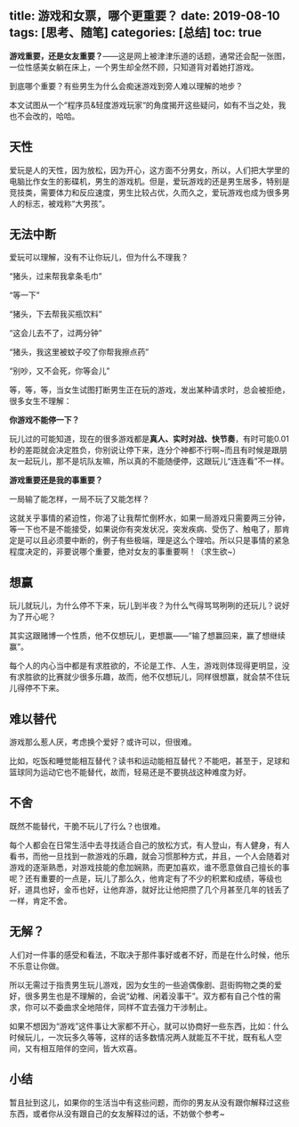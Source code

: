 title: 游戏和女票，哪个更重要？
date: 2019-08-10
tags: [思考、随笔]
categories: [总结]
toc: true
---

**游戏重要，还是女友重要？**——这是网上被津津乐道的话题，通常还会配一张图，一位性感美女躺在床上，一个男生却全然不顾，只知道背对着她打游戏。

到底哪个重要？有些男生为什么会痴迷游戏到旁人难以理解的地步？

本文试图从一个“程序员&轻度游戏玩家“的角度揭开这些疑问，如有不当之处，我也不会改的，哈哈。

## 天性

爱玩是人的天性，因为放松，因为开心，这方面不分男女，所以，人们把大学里的电脑比作女生的影碟机，男生的游戏机。但是，爱玩游戏的还是男生居多，特别是竞技类，需要体力和反应速度，男生比较占优，久而久之，爱玩游戏也成为很多男人的标志，被戏称“大男孩”。

## 无法中断

爱玩可以理解，没有不让你玩儿，但为什么不理我？

“猪头，过来帮我拿条毛巾”

“等一下”

“猪头，下去帮我买瓶饮料”

“这会儿去不了，过两分钟”

“猪头，我这里被蚊子咬了你帮我擦点药”

“别吵，又不会死，你等会儿”

等，等，等，当女生试图打断男生正在玩的游戏，发出某种请求时，总会被拒绝，很多女生不理解：

**你游戏不能停一下？**

玩儿过的可能知道，现在的很多游戏都是**真人、实时对战、快节奏**，有时可能0.01秒的差距就会决定胜负，你别说让停下来，连分个神都不行啊~而且有时候是跟朋友一起玩儿，那不是坑队友嘛，所以真的不能随便停，这跟玩儿“连连看”不一样。

**游戏重要还是我的事重要？**

一局输了能怎样，一局不玩了又能怎样？

这就关乎事情的紧迫性，你渴了让我帮忙倒杯水，如果一局游戏只需要两三分钟，等一下也不是不能接受，如果说你有突发状况，突发疾病、受伤了、触电了，那肯定是可以且必须要中断的，例子有些极端，理是这么个理哈。所以只是事情的紧急程度决定的，非要说哪个重要，绝对女友的事重要啊！（求生欲~）

## 想赢

玩儿就玩儿，为什么停不下来，玩儿到半夜？为什么气得骂骂咧咧的还玩儿？说好为了开心呢？

其实这跟赌博一个性质，他不仅想玩儿，更想赢——“输了想赢回来，赢了想继续赢”。

每个人的内心当中都是有求胜欲的，不论是工作、人生，游戏则体现得更明显，没有求胜欲的比赛就少很多乐趣，故而，他不仅想玩儿，同样很想赢，就会禁不住玩儿得停不下来。

## 难以替代

游戏那么惹人厌，考虑换个爱好？或许可以，但很难。

比如，吃饭和睡觉能相互替代？读书和运动能相互替代？不能吧，甚至于，足球和篮球同为运动它也不能替代，故而，轻易还是不要挑战这种难度为好。

## 不舍

既然不能替代，干脆不玩儿了行么？也很难。

每个人都会在日常生活中去寻找适合自己的放松方式，有人登山，有人健身，有人看书，而他一旦找到一款游戏的乐趣，就会习惯那种方式，并且，一个人会随着对游戏的逐渐熟悉，对游戏技能的愈加娴熟，而更加喜欢，谁不愿意做自己擅长的事呢？还有重要的一点是，玩儿了那么久，他肯定有了不少的积累和成绩，等级也好，道具也好，金币也好，让他弃游，就好比让他把攒了几个月甚至几年的钱丢了一样，肯定不舍。

## 无解？

人们对一件事的感受和看法，不取决于那件事好或者不好，而是在什么时候，他乐不乐意让你做。

所以无需过于指责男生玩儿游戏，因为女生的一些追偶像剧、逛街购物之类的爱好，很多男生也是不理解的，会说“幼稚、闲着没事干”。双方都有自己个性的需求，你可以不委曲求全地陪伴，同样不宜去强力干涉制止。

如果不想因为“游戏”这件事让大家都不开心，就可以协商好一些东西，比如：什么时候玩儿，一次玩多久等等，这样的话多数情况两人就能互不干扰，既有私人空间，又有相互陪伴的空间，皆大欢喜。

## 小结

暂且扯到这儿，如果你的生活当中有这些问题，而你的男友从没有跟你解释过这些东西，或者你从没有跟自己的女友解释过的话，不妨做个参考~